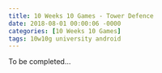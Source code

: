 ```yaml
---
title: 10 Weeks 10 Games - Tower Defence
date: 2018-08-01 00:00:06 -0000
categories: [10 Weeks 10 Games]
tags: 10w10g university android
---
```

To be completed...
